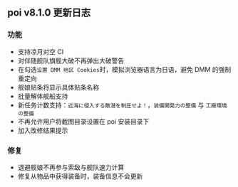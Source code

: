 ## poi v8.1.0 更新日志
### 功能
- 支持凉月对空 CI
- 对伴随舰队旗舰大破不再弹出大破警告
- 在勾选`设置 DMM 地区 Cookies`时，模拟浏览器语言为日语，避免 DMM 的强制重定向
- 舰娘贴条将显示具体贴条名称
- 批量解体舰船支持
- 新任务计数支持：`近海に侵入する敵潜を制圧せよ！`，`装備開発力の整備` 与 `工廠環境の整備`
- 不再允许用户将截图目录设置在 poi 安装目录下
- 加入改修结果提示

### 修复
- 退避舰娘不再参与索敌与舰队速力计算
- 修复从物品中获得装备时，装备信息不会更新
